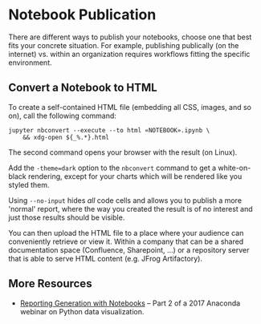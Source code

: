 # Notebook Publication

There are different ways to publish your notebooks,
choose one that best fits your concrete situation.
For example, publishing publically (on the internet) vs.
within an organization requires workflows fitting
the specific environment.


## Convert a Notebook to HTML

To create a self-contained HTML file (embedding all CSS, images, and so on), call the following command:

    jupyter nbconvert --execute --to html «NOTEBOOK».ipynb \
        && xdg-open ${_%.*}.html

The second command opens your browser with the result (on Linux).

Add the `-theme=dark` option to the `nbconvert` command to get a white-on-black rendering, except for your charts which will be rendered like you styled them.

Using `--no-input` hides *all* code cells and allows you to publish a more 'normal' report, where the way you created the result is of no interest and just those results should be visible.

You can then upload the HTML file to a place where your audience can conveniently retrieve or view it.
Within a company that can be a shared documentation space (Confluence, Sharepoint, …) or
a repository server that is able to serve HTML content (e.g. JFrog Artifactory).


## More Resources

* [Reporting Generation with Notebooks](https://anaconda.org/jbednar/reporting/notebook) – Part 2 of a 2017 Anaconda webinar on Python data visualization.
